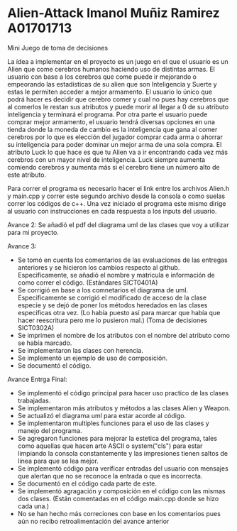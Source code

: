 # Alien-Attack Imanol Muñiz Ramirez A01701713
Mini Juego de toma de decisiones

La ídea a implementar en el proyecto es un juego en el que el usuario es un Alien que come cerebros humanos haciendo uso de distintas armas. El usuario con base a los cerebros que come puede ir mejorando o empeorando las estadisticas de su alien que son Inteligencia y Suerte y estas le permiten acceder a mejor armamento. El usuario lo único que podrá hacer es decidir que cerebro comer y cual no pues hay cerebros que al comerlos le restan sus atributos y puede morir al llegar a 0 de su atributo inteligencia y terminará el programa. Por otra parte el usuario puede comprar mejor armamento, el usuario tendrá diversas opciones en una tienda donde la moneda de cambio es la inteligencia que gana al comer cerebros por lo que es elección del jugador comprar cada arma o ahorrar su inteligencia para poder dominar un mejor arma de una sola compra. El atributo Luck lo que hace es que tu Alien va a ir encontrando cada vez más cerebros con un mayor nivel de inteligencia. Luck siempre aumenta comiendo cerebros y aumenta más si el cerebro tiene un número alto de este atributo. 

Para correr el programa es necesario hacer el link entre los archivos Alien.h y main.cpp y correr este segundo archivo desde la consola o como suelas correr los códigos de c++. Una vez iniciado el programa este mismo dirige al usuario con instrucciones en cada respuesta a los inputs del usuario.

Avance 2: Se añadió el pdf del diagrama uml de las clases que voy a utilizar para mi proyecto. 

Avance 3: 
- Se tomó en cuenta los comentarios de las evaluaciones de las entregas anteriores y se hicieron los cambios respecto al github. Especificamente, se añadió el nombre y matricula e información de como correr el código. (Estándares   SICT0401A)
- Se corrigió en base a los comnetarios el diagrama de uml. Especificamente se corrigió el modificado de acceso de la clase especie y se dejó de poner los métodos heredados en las clases especificas otra vez. (Lo había puesto así para marcar que había que hacer reescritura pero me lo pusieron mal.) (Toma de decisiones SICT0302A)
- Se imprimen el nombre de los atributos con el nombre del atributo como se había marcado.
- Se implementaron las clases con herencia.
- Se implementó un ejemplo de uso de composición.
- Se documentó el código. 

Avance Entrga Final:

- Se implementó el código principal para hacer uso practico de las clases trabajadas. 
- Se implementaron más atributos y métodos a las clases Alien y Weapon.
- Se actualizó el diagrama uml para estar acorde al código.
- Se implementaron multiples funciones para el uso de las clases y manejo del programa. 
- Se agregaron funciones para mejorar la estetica del programa, tales como aquellas que hacen arte ASCII o system("cls") para estar limpiando la consola constantemente y las impresiones tienen saltos de linea para que se lea mejor.
- Se implementó código para verificar entradas del usuario con mensajes que alertan que no se reconoce la entrada o que es incorrecta. 
- Se documentó en el código cada parte de este.
- Se implementó agragación y composición en el código con las mismas dos clases. (Están comentadas en el código main.cpp donde se hizo cada una.)
- No se han hecho más correciones con base en los comentarios pues aún no recibo retroalimentación del avance anterior
